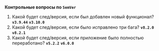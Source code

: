 **Контрольные вопросы по `SemVer`**

1. Какой будет след/версия, если был добавлен новый функционал?
**`v3.9.44`**
**`v3.10.0`**
2. Какой будет след/версия, если было исправлено три бага?
**`v8.2.0`**
**`v8.2.1`**
3. Какой будет след/версия, если приложение было полностью переработано?
**`v5.2.2`**
**`v6.0.0`**
